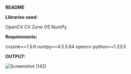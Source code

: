 **README**

**Libraries used:**

OpenCV
CV Zone
OS
NumPy

**Requirements:**

cvzone==1.5.6
numpy==4.5.5.64
opencv-python==1.23.5

**OUTPUT:**

![Screenshot (142)](https://github.com/Raksha703/sunglasses-effect/assets/85754170/860b00e2-493b-4df4-b2cc-32a46b0b4032)

